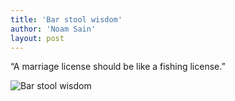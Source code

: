 ```yaml
---
title: 'Bar stool wisdom'
author: 'Noam Sain'
layout: post
---
```


“A marriage license should be like a fishing license.”

![Bar stool wisdom](https://2.bp.blogspot.com/_8aN4krk1nsk/Si6AJ-BSdvI/AAAAAAAAALQ/IHyT1nAIWkA/s1024/image001.jpg "Bar stool wisdom")
